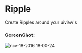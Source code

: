 # Ripple
   Create Ripples around your uiview's
   
### ScreenShot:
   
![nov-18-2016 18-00-24](https://cloud.githubusercontent.com/assets/14089959/20430194/ff8b1282-adb8-11e6-8f92-6b0c297d4461.gif)
